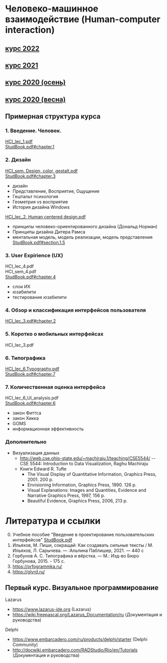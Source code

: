 # Человеко-машинное взаимодействие (Human-computer interaction)

## [курс 2022](2022/readme.md)
## [курс 2021](https://github.com/ivtipm/HCI/blob/master/2021-spring/readme.md)
## [курс 2020 (осень)](https://github.com/ivtipm/HCI/blob/master/tasks-2020-fall/tasks-2020-fall.md)
## [курс 2020 (весна)](https://github.com/ivtipm/HCI/blob/master/Tasks-2020-spring/Tasks.%202020-spring.md)

## Примерная структура курса

### 1. Введение. Человек.
[HCI_lec_1.pdf](https://raw.githubusercontent.com/ivtipm/HCI/master/HCI_lec_1.pdf) \
[StudBook.pdf#chapter.1](https://raw.githubusercontent.com/ivtipm/HCI/master/StudBook.pdf#chapter.1)



### 2. Дизайн
[HCI_sem. Design, color, gestalt.pdf](https://raw.githubusercontent.com/ivtipm/HCI/master/HCI_sem.%20Design%2C%20color%2C%20gestalt.pdf) \
[StudBook.pdf#chapter.3](https://raw.githubusercontent.com/ivtipm/HCI/master/StudBook.pdf#chapter.3)
   * дизайн
   * Представление, Восприятие, Ощущение
   * Гештальт психология
   * Геометрия vs восприятие
   * История дизайна Windows

[HCI_lec_2. Human centered design.pdf](https://raw.githubusercontent.com/ivtipm/HCI/master/HCI_lec_2.%20Human%20centered%20design.pdf)
   * принципы человеко-ориентированного дизайна (Дональд Норман)
   * Принципы дизайна Дитера Рамса
   * ментальная модель, модель реализации, модель представления [StudBook.pdf#section.1.5](https://raw.githubusercontent.com/ivtipm/HCI/master/StudBook.pdf#section.1.5)


### 3. User Expirience (UX)
HCI_lec_4.pdf \
HCI_sem_4.pdf \
[StudBook.pdf#chapter.4](https://raw.githubusercontent.com/ivtipm/HCI/master/StudBook.pdf#chapter.4)
   * слои ИХ
   * юзабилити
   * тестирование юзабилити
   
   
### 4. Обзор и классификация интерфейсов пользователя
[HCI_lec_3.pdf#chapter.2](https://raw.githubusercontent.com/ivtipm/HCI/master/StudBook.pdf#chapter.2)


### 5. Коротко о мобильных интерфейсах
HCI_lec_3.pdf

### 6. Типографика
[HCI_lec_6.Typography.pdf](https://raw.githubusercontent.com/ivtipm/HCI/master/HCI_lec_6.%20Typography.pdf) \
[StudBook.pdf#chapter.7](https://raw.githubusercontent.com/ivtipm/HCI/master/StudBook.pdf#chapter.7) 


### 7. Количественная оценка интерфейса
HCI_lec_6_UI_analysis.pdf \
[StudBook.pdf#chapter.6](https://raw.githubusercontent.com/ivtipm/HCI/master/StudBook.pdf#chapter.6) 
  * закон Фиттса
  * закон Хикка
  * GOMS
  * информационная эффективность

### Дополнительно
- Визуализация данных
  - http://web.cse.ohio-state.edu/~machiraju.1/teaching/CSE5544/ -- CSE 5544: Introduction to Data Visualization, Raghu Machiraju
  - Книги Edward R. Tufte
    - The Visual Display of Quantitative Information, Graphics Press, 2001. 200 p.
    - Envisioning Information, Graphics Press, 1990. 126 p.
    - Visual Explanations: Images and Quantities, Evidence and Narrative Graphics Press, 1997, 156 p.
    - Beautiful Evidence, Graphics Press, 2006, 213 p.

# Литература и ссылки
0. Учебное пособие "Введение в проектирование пользовательских интерфейсов" [StudBook.pdf](https://raw.githubusercontent.com/ivtipm/HCI/master/StudBook.pdf)
1. Ильяхов, М. Пиши, сокращай: Как создавать сильные тексты / М. Ильяхов, Л. Сарычева. — :Альпина Паблишер, 2021. — 440 c
1. Горбунов А. С. Типографика и вёрстка. — М.: Изд-во Бюро Горбунова, 2015. - 175 c.
1. https://orfogrammka.ru/
1. https://glvrd.ru/


## Первый курс. Визуальное программирование

Lazarus
- https://www.lazarus-ide.org (Lazarus)
- https://wiki.freepascal.org/Lazarus_Documentation/ru (Документация и руководства)

Delphi
- https://www.embarcadero.com/ru/products/delphi/starter (Delphi Community)
- http://docwiki.embarcadero.com/RADStudio/Rio/en/Tutorials (Документация и руководства)
